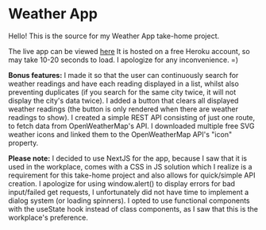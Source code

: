 # Weather App

Hello! This is the source for my Weather App take-home project.

The live app can be viewed [here](https://laurence-weather-app.herokuapp.com/)
It is hosted on a free Heroku account, so may take 10-20 seconds to load. I apologize for any inconvenience. =)

**Bonus features:**
I made it so that the user can continuously search for weather readings and have each reading displayed in a list, whilst also preventing duplicates (if you search for the same city twice, it will not display the city's data twice).
I added a button that clears all displayed weather readings (the button is only rendered when there are weather readings to show).
I created a simple REST API consisting of just one route, to fetch data from OpenWeatherMap's API.
I downloaded multiple free SVG weather icons and linked them to the OpenWeatherMap API's "icon" property.

**Please note:**
I decided to use NextJS for the app, because I saw that it is used in the workplace, comes with a CSS in JS solution which I realize is a requirement for this take-home project and also allows for quick/simple API creation.
I apologize for using window.alert() to display errors for bad input/failed get requests, I unfortunately did not have time to implement a dialog system (or loading spinners).
I opted to use functional components with the useState hook instead of class components, as I saw that this is the workplace's preference.



